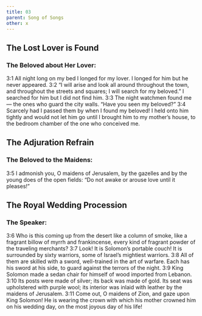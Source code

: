 ```yaml
---
title: 03
parent: Song of Songs
other: x
---
```


## The Lost Lover is Found

### The Beloved about Her Lover:

<a name="3:1">3:1</a> All night long on my bed
I longed for my lover.
I longed for him but he never appeared.
<a name="3:2">3:2</a> “I will arise and look all around throughout the town,
and throughout the streets and squares;
I will search for my beloved.”
I searched for him but I did not find him.
<a name="3:3">3:3</a> The night watchmen found me — the ones who guard the city walls.
“Have you seen my beloved?”
<a name="3:4">3:4</a> Scarcely had I passed them by
when I found my beloved!
I held onto him tightly and would not let him go
until I brought him to my mother’s house,
to the bedroom chamber of the one who conceived me.

## The Adjuration Refrain

### The Beloved to the Maidens:

<a name="3:5">3:5</a> I admonish you, O maidens of Jerusalem,
by the gazelles and by the young does of the open fields:
“Do not awake or arouse love until it pleases!”

## The Royal Wedding Procession

### The Speaker:

<a name="3:6">3:6</a> Who is this coming up from the desert
like a column of smoke,
like a fragrant billow of myrrh and frankincense,
every kind of fragrant powder of the traveling merchants?
<a name="3:7">3:7</a> Look! It is Solomon’s portable couch!
It is surrounded by sixty warriors,
some of Israel’s mightiest warriors.
<a name="3:8">3:8</a> All of them are skilled with a sword,
well-trained in the art of warfare.
Each has his sword at his side,
to guard against the terrors of the night.
<a name="3:9">3:9</a> King Solomon made a sedan chair for himself
of wood imported from Lebanon.
<a name="3:10">3:10</a> Its posts were made of silver;
its back was made of gold.
Its seat was upholstered with purple wool;
its interior was inlaid with leather by the maidens of Jerusalem.
<a name="3:11">3:11</a> Come out, O maidens of Zion,
and gaze upon King Solomon!
He is wearing the crown with which his mother crowned him
on his wedding day,
on the most joyous day of his life!
